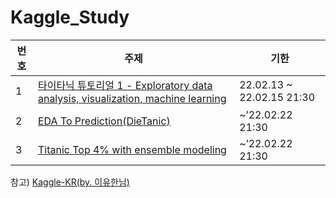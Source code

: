# Kaggle_Study

|번호|주제|기한|
|---|-----|---|
|1|<a href = "https://kaggle-kr.tistory.com/17?category=868316">타이타닉 튜토리얼 1 - Exploratory data analysis, visualization, machine learning|22.02.13 ~ 22.02.15 21:30|
|2|<a href = "https://www.kaggle.com/ash316/eda-to-prediction-dietanic">EDA To Prediction(DieTanic)|~’22.02.22 21:30|
|3|<a href = "https://www.kaggle.com/yassineghouzam/titanic-top-4-with-ensemble-modeling">Titanic Top 4% with ensemble modeling|~’22.02.22 21:30|

참고) <a href = "https://kaggle-kr.tistory.com/category/Kaggle%20%ED%95%9C%EA%B8%80%20%EC%BB%A4%EB%84%90%20with%20Python/%EA%B0%9C%EC%9D%B8%20%EC%BB%A4%EB%84%90">Kaggle-KR(by. 이유한님)
